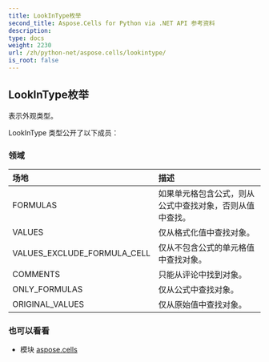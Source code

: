 ```yaml
---
title: LookInType枚举
second_title: Aspose.Cells for Python via .NET API 参考资料
description:
type: docs
weight: 2230
url: /zh/python-net/aspose.cells/lookintype/
is_root: false
---
```

## LookInType枚举
表示外观类型。



LookInType 类型公开了以下成员：

### 领域
|场地|描述|
| :- | :- |
| FORMULAS |如果单元格包含公式，则从公式中查找对象，否则从值中查找。|
| VALUES |仅从格式化值中查找对象。|
| VALUES_EXCLUDE_FORMULA_CELL |仅从不包含公式的单元格值中查找对象。|
| COMMENTS |只能从评论中找到对象。|
| ONLY_FORMULAS |仅从公式中查找对象。|
| ORIGINAL_VALUES |仅从原始值中查找对象。|



### 也可以看看
* 模块 [aspose.cells](..)
